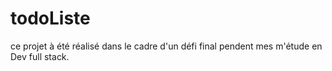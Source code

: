 # todoListe
ce projet à été réalisé dans le cadre d'un défi final pendent mes m'étude en Dev full stack.
